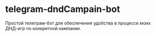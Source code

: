 # telegram-dndCampain-bot
Простой телеграм-бот для обеспечения удобства в процессе моих ДНД-игр по конкретной кампании.
